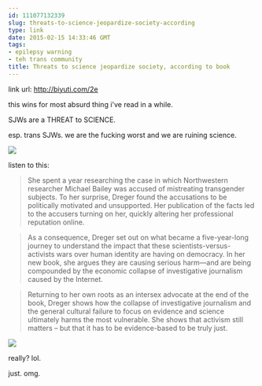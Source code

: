 ```yaml
---
id: 111077132339
slug: threats-to-science-jeopardize-society-according
type: link
date: 2015-02-15 14:33:46 GMT
tags:
- epilepsy warning
- teh trans community
title: Threats to science jeopardize society, according to book
---
```

link url: http://biyuti.com/2e

this wins for most absurd thing i've read in a while.

SJWs are a THREAT to SCIENCE.

esp. trans SJWs. we are the fucking worst and we are ruining science. 

![](http://i.imgur.com/zD1KUpp.gif)

listen to this:

>She spent a year researching the case in which Northwestern researcher Michael Bailey was accused of mistreating transgender subjects. To her surprise, Dreger found the accusations to be politically motivated and unsupported. Her publication of the facts led to the accusers turning on her, quickly altering her professional reputation online.

>As a consequence, Dreger set out on what became a five-year-long journey to understand the impact that these scientists-versus-activists wars over human identity are having on democracy.  In her new book, she argues they are causing serious harm—and are being compounded by the economic collapse of investigative journalism caused by the Internet.

>Returning to her own roots as an intersex advocate at the end of the book, Dreger shows how the collapse of investigative journalism and the general cultural failure to focus on evidence and science ultimately harms the most vulnerable. She shows that activism still matters – but that it has to be evidence-based to be truly just.

![](http://i.imgur.com/2Ccxnwn.gif)

really? lol.

just. omg. 